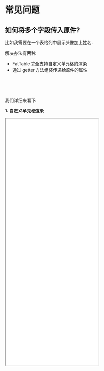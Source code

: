 # 常见问题

## 如何将多个字段传入原件?

比如我需要在一个表格列中展示头像加上姓名.

解决办法有两种:

- FatTable 完全支持自定义单元格的渲染
- 通过 getter 方法组装传递给原件的属性

<br>
<br>
<br>

我们详细来看下:

**1. 自定义单元格渲染**

<iframe class="demo-frame" style="height: 800px" src="./custom-cell.demo.html" />

::: details 查看代码

<<< @/fat-table/CustomCell.tsx

:::

<br>
<br>
<br>

**2. 使用 getter 组装数据传入原件**

::: tip

原件是严格遵循 `value/onChange` 协议, 也就是说，它就是一个原子的表单，类似 Input。你无法给他传递多个字段。

:::

为此，FatTable 也提供了 getter/setter props 来满足这种使用场景。

<br>

<iframe class="demo-frame" style="height: 800px" src="./merge-fields.demo.html" />

::: details 查看代码

<<< @/fat-table/MergeFields.tsx

:::
